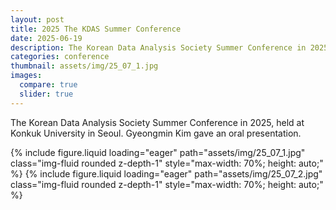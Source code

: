 ```yaml
---
layout: post
title: 2025 The KDAS Summer Conference
date: 2025-06-19
description: The Korean Data Analysis Society Summer Conference in 2025, held at Konkuk University in Seoul.
categories: conference
thumbnail: assets/img/25_07_1.jpg
images:
  compare: true
  slider: true
---
```


The Korean Data Analysis Society Summer Conference in 2025, held at Konkuk University in Seoul. Gyeongmin Kim gave an oral presentation.

<swiper-container keyboard="true" navigation="true" pagination="true" 
                  pagination-clickable="true" pagination-dynamic-bullets="true" rewind="true"
                  style="max-width: 400px; margin: 0 auto;">
  <swiper-slide>
    {% include figure.liquid loading="eager" path="assets/img/25_07_1.jpg" 
       class="img-fluid rounded z-depth-1" style="max-width: 70%; height: auto;" %}
  </swiper-slide>
  <swiper-slide>
    {% include figure.liquid loading="eager" path="assets/img/25_07_2.jpg" 
       class="img-fluid rounded z-depth-1" style="max-width: 70%; height: auto;" %}
  </swiper-slide>
</swiper-container>



